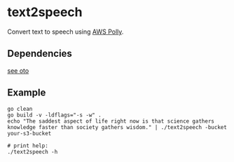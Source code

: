 # text2speech

Convert text to speech using [AWS Polly](https://aws.amazon.com/polly/).

## Dependencies
[see oto](https://github.com/hajimehoshi/oto)

## Example
```
go clean
go build -v -ldflags="-s -w" . 
echo "The saddest aspect of life right now is that science gathers knowledge faster than society gathers wisdom." | ./text2speech -bucket your-s3-bucket

# print help:
./text2speech -h
```
